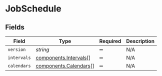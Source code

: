 # JobSchedule


## Fields

| Field                                                          | Type                                                           | Required                                                       | Description                                                    |
| -------------------------------------------------------------- | -------------------------------------------------------------- | -------------------------------------------------------------- | -------------------------------------------------------------- |
| `version`                                                      | *string*                                                       | :heavy_minus_sign:                                             | N/A                                                            |
| `intervals`                                                    | [components.Intervals](../../models/components/intervals.md)[] | :heavy_minus_sign:                                             | N/A                                                            |
| `calendars`                                                    | [components.Calendars](../../models/components/calendars.md)[] | :heavy_minus_sign:                                             | N/A                                                            |